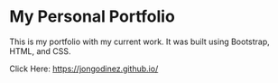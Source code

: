 # My Personal Portfolio
This is my portfolio with my current work. It was built using Bootstrap, HTML, and CSS.


Click Here: https://jongodinez.github.io/
